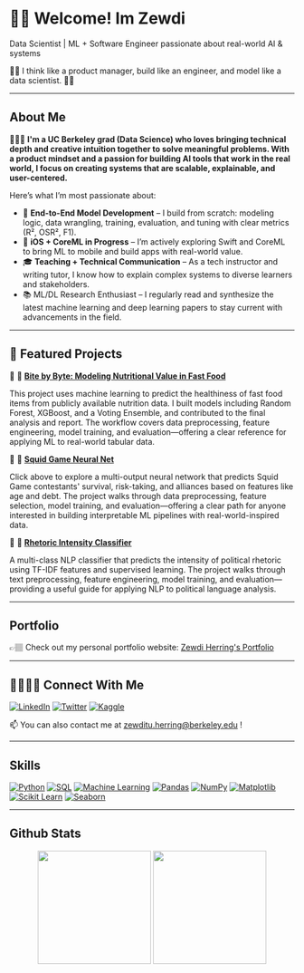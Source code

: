 # 👋🏽 Welcome! Im Zewdi 

Data Scientist | ML + Software Engineer passionate about real-world AI & systems

🧩🧠 I think like a product manager, build like an engineer, and model like a data scientist. 🧩🧠

---
## About Me

👩🏽‍💻 **I'm a UC Berkeley grad (Data Science) who loves bringing technical depth and creative intuition together to solve meaningful problems. With a product mindset and a passion for building AI tools that work in the real world, I focus on creating systems that are scalable, explainable, and user-centered.**

Here’s what I’m most passionate about:

- 🤖 **End-to-End Model Development** – I build from scratch: modeling logic, data wrangling, training, evaluation, and tuning with clear metrics (R², OSR², F1).
- 📱 **iOS + CoreML in Progress** – I’m actively exploring Swift and CoreML to bring ML to mobile and build apps with real-world value.
- 🎓 **Teaching + Technical Communication** – As a tech instructor and writing tutor, I know how to explain complex systems to diverse learners and stakeholders.
- 📚 ML/DL Research Enthusiast – I regularly read and synthesize the latest machine learning and deep learning papers to stay current with advancements in the field.

---

## 🔬 Featured Projects
📌 🍕 [**Bite by Byte: Modeling Nutritional Value in Fast Food**](https://colab.research.google.com/drive/1qnMPtRRKZ6BdIJk8u_-_9RT7YT_7Z9Gk?usp=sharing)

This project uses machine learning to predict the healthiness of fast food items from publicly available nutrition data. I built models including Random Forest, XGBoost, and a Voting Ensemble, and contributed to the final analysis and report. The workflow covers data preprocessing, feature engineering, model training, and evaluation—offering a clear reference for applying ML to real-world tabular data.

📌 🦑 [**Squid Game Neural Net**](https://deepnote.com/app/zewdis-first-project/Squid-Game-Model-7ef8e996-cf1b-4c33-b841-018900a3e6d2?)

Click above to explore a multi-output neural network that predicts Squid Game contestants' survival, risk-taking, and alliances based on features like age and debt. The project walks through data preprocessing, feature selection, model training, and evaluation—offering a clear path for anyone interested in building interpretable ML pipelines with real-world-inspired data.

📌 🧠 [**Rhetoric Intensity Classifier**](https://github.com/zewdih/rhetoric-intensity-classifier)

A multi-class NLP classifier that predicts the intensity of political rhetoric using TF-IDF features and supervised learning. The project walks through text preprocessing, feature engineering, model training, and evaluation—providing a useful guide for applying NLP to political language analysis.

---

## Portfolio

👉🏽 Check out my personal portfolio website:  [Zewdi Herring's Portfolio](https://zewdiherring.carrd.co)

---

## 🫱🏽‍🫲🏼 Connect With Me

[![LinkedIn](https://img.shields.io/badge/LinkedIn-blue?style=for-the-badge&logo=linkedin&logoColor=white)](https://linkedin.com/in/zewdi-herring) [![Twitter](https://img.shields.io/badge/Twitter-1DA1F2?style=for-the-badge&logo=twitter&logoColor=white)](https://x.com/thisiszewdi) [![Kaggle](https://img.shields.io/badge/Kaggle-20BEFF?style=for-the-badge&logo=kaggle&logoColor=white)](https://www.kaggle.com/zewdiherring)


📫 You can also contact me at zewditu.herring@berkeley.edu !

---

## Skills

[![Python](https://img.shields.io/badge/Python-3670A0?style=for-the-badge&logo=python&logoColor=white)](https://www.python.org/)
[![SQL](https://img.shields.io/badge/SQL-4479A1?style=for-the-badge&logo=postgresql&logoColor=white)](https://www.postgresql.org/)
[![Machine Learning](https://img.shields.io/badge/Machine%20Learning-FF6F00?style=for-the-badge&logo=sklearn&logoColor=white)](https://scikit-learn.org/) [![Pandas](https://img.shields.io/badge/Pandas-150458?style=for-the-badge&logo=pandas&logoColor=white)](https://pandas.pydata.org/) [![NumPy](https://img.shields.io/badge/Numpy-013243?style=for-the-badge&logo=numpy&logoColor=white)](https://numpy.org/) [![Matplotlib](https://img.shields.io/badge/Matplotlib-00758f?style=for-the-badge&logo=matplotlib&logoColor=white)](https://matplotlib.org/) [![Scikit Learn](https://img.shields.io/badge/Scikit--Learn-F7931E?style=for-the-badge&logo=scikit-learn&logoColor=white)](https://scikit-learn.org/) [![Seaborn](https://img.shields.io/badge/SEABORN-4B8BBE?logo=seaborn&logoColor=white&style=for-the-badge)](https://seaborn.pydata.org/)


---

## Github Stats

<div align="center">
  <img src="https://github-profile-summary-cards.vercel.app/api/cards/repos-per-language?username=zewdih&theme=moltack" height="200"/>
  <img src="https://github-profile-summary-cards.vercel.app/api/cards/most-commit-language?username=zewdih&theme=moltack" height="200"/>
</div>


